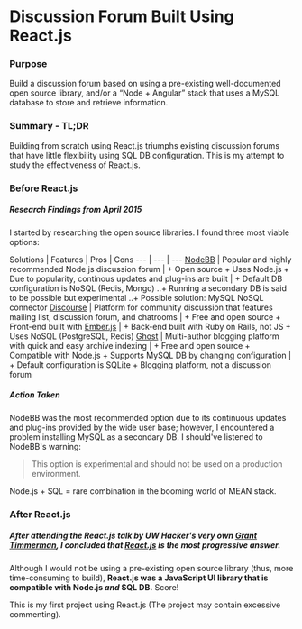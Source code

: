 # Discussion Forum Built Using React.js

### Purpose
Build a discussion forum based on using a pre-existing well-documented open source library, and/or a “Node + Angular” stack that uses a MySQL database to store and retrieve information.

### Summary - TL;DR
Building from scratch using React.js triumphs existing discussion forums that have little flexibility using SQL DB configuration. This is my attempt to study the effectiveness of React.js. 

### Before React.js

##### Research Findings from April 2015
I started by researching the open source libraries. I found three most viable options:

Solutions
	| Features
	| Pros
	| Cons
--- | --- | ---
[NodeBB](https://github.com/NodeBB/NodeBB)
	| Popular and highly recommended Node.js discussion forum 
	| + Open source
	  + Uses Node.js
	  + Due to popularity, continous updates and plug-ins are built
	| + Default DB configuration is NoSQL (Redis, Mongo)
	  ..+ Running a secondary DB is said to be possible but experimental 
	  ..+ Possible solution: MySQL NoSQL connector
[Discourse](https://github.com/discourse/discourse)
	| Platform for community discussion that features mailing list, discussion forum, and chatrooms
	| + Free and open source
	  + Front-end built with [Ember.js](http://emberjs.com/)
	| + Back-end built with Ruby on Rails, not JS
	  + Uses NoSQL (PostgreSQL, Redis)
[Ghost](https://github.com/TryGhost/Ghost/tree/master)
	| Multi-author blogging platform with quick and easy archive indexing
	| + Free and open source
	  + Compatible with Node.js
	  + Supports MySQL DB by changing configuration
	| + Default configuration is SQLite
	  + Blogging platform, not a discussion forum	

##### Action Taken
NodeBB was the most recommended option due to its continuous updates and plug-ins provided by the wide user base; however, I encountered a problem installing MySQL as a secondary DB. I should've listened to NodeBB's warning:
> This option is experimental and should not be used on a production environment.

Node.js + SQL = rare combination in the booming world of MEAN stack.

### After React.js

##### After attending the React.js talk by UW Hacker's very own [Grant Timmerman](http://grant.cm/), I concluded that [React.js](https://facebook.github.io/react/) is the most progressive answer.

Although I would not be using a pre-existing open source library (thus, more time-consuming to build), **React.js was a JavaScript UI library that is compatible with Node.js _and_ SQL DB.** Score!

This is my first project using React.js (The project may contain excessive commenting).
